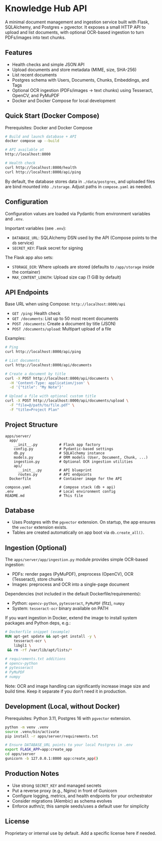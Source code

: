 # Knowledge Hub API

A minimal document management and ingestion service built with Flask, SQLAlchemy, and Postgres + pgvector. It exposes a small HTTP API to upload and list documents, with optional OCR-based ingestion to turn PDFs/images into text chunks.

## Features
- Health checks and simple JSON API
- Upload documents and store metadata (MIME, size, SHA-256)
- List recent documents
- Postgres schema with Users, Documents, Chunks, Embeddings, and Tags
- Optional OCR ingestion (PDFs/images → text chunks) using Tesseract, OpenCV, and PyMuPDF
- Docker and Docker Compose for local development

## Quick Start (Docker Compose)
Prerequisites: Docker and Docker Compose

```bash
# Build and launch database + API
docker compose up --build

# API available at
http://localhost:8000

# Health check
curl http://localhost:8000/health
curl http://localhost:8000/api/ping
```

By default, the database stores data in `./data/postgres`, and uploaded files are bind mounted into `./storage`. Adjust paths in `compose.yaml` as needed.

## Configuration
Configuration values are loaded via Pydantic from environment variables and `.env`.

Important variables (see `.env`):
- `DATABASE_URL`: SQLAlchemy DSN used by the API (Compose points to the `db` service)
- `SECRET_KEY`: Flask secret for signing

The Flask app also sets:
- `STORAGE_DIR`: Where uploads are stored (defaults to `/app/storage` inside the container)
- `MAX_CONTENT_LENGTH`: Upload size cap (1 GiB by default)

## API Endpoints
Base URL when using Compose: `http://localhost:8000/api`

- `GET /ping`: Health check
- `GET /documents`: List up to 50 most recent documents
- `POST /documents`: Create a document by title (JSON)
- `POST /documents/upload`: Multipart upload of a file

Examples:

```bash
# Ping
curl http://localhost:8000/api/ping

# List documents
curl http://localhost:8000/api/documents

# Create a document by title
curl -X POST http://localhost:8000/api/documents \
  -H 'Content-Type: application/json' \
  -d '{"title": "My Note"}'

# Upload a file with optional custom title
curl -X POST http://localhost:8000/api/documents/upload \
  -F "file=@/path/to/file.pdf" \
  -F "title=Project Plan"
```

## Project Structure
```
apps/server/
  app/
    __init__.py          # Flask app factory
    config.py            # Pydantic-based settings
    db.py                # SQLAlchemy instance
    models.py            # ORM models (User, Document, Chunk, ...)
    ingestion.py         # Optional OCR ingestion utilities
    api/
      __init__.py        # API blueprint
      routes.py          # API endpoints
  Dockerfile             # Container image for the API

compose.yaml             # Compose stack (db + api)
.env                     # Local environment config
README.md                # This file
```

## Database
- Uses Postgres with the `pgvector` extension. On startup, the app ensures the `vector` extension exists.
- Tables are created automatically on app boot via `db.create_all()`.

## Ingestion (Optional)
The `apps/server/app/ingestion.py` module provides simple OCR-based ingestion:
- PDFs: render pages (PyMuPDF), preprocess (OpenCV), OCR (Tesseract), store chunks
- Images: preprocess and OCR into a single-page document

Dependencies (not included in the default Dockerfile/requirements):
- Python: `opencv-python`, `pytesseract`, `PyMuPDF` (fitz), `numpy`
- System: `tesseract-ocr` binary available on PATH

If you want ingestion in Docker, extend the image to install system packages and Python deps, e.g.:

```dockerfile
# Dockerfile snippet (example)
RUN apt-get update && apt-get install -y \
    tesseract-ocr \
    libgl1 \
 && rm -rf /var/lib/apt/lists/*

# requirements.txt additions
# opencv-python
# pytesseract
# PyMuPDF
# numpy
```

Note: OCR and image handling can significantly increase image size and build time. Keep it separate if you don’t need it in production.

## Development (Local, without Docker)
Prerequisites: Python 3.11, Postgres 16 with `pgvector` extension.

```bash
python -m venv .venv
source .venv/bin/activate
pip install -r apps/server/requirements.txt

# Ensure DATABASE_URL points to your local Postgres in .env
export FLASK_APP=app:create_app
cd apps/server
gunicorn -b 127.0.0.1:8000 app:create_app()
```

## Production Notes
- Use strong `SECRET_KEY` and managed secrets
- Put a reverse proxy (e.g., Nginx) in front of Gunicorn
- Configure logging, metrics, and health endpoints for your orchestrator
- Consider migrations (Alembic) as schema evolves
- Enforce authn/z; this sample seeds/uses a default user for simplicity

## License
Proprietary or internal use by default. Add a specific license here if needed.
